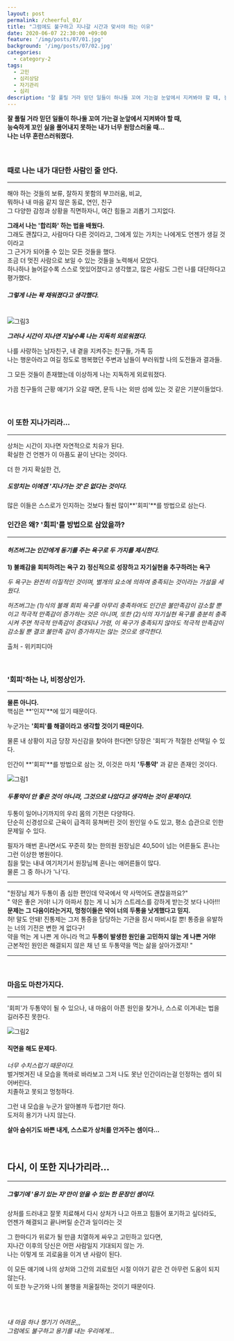 ```yaml
---
layout: post
permalink: /cheerful_01/
title: "그럼에도 불구하고 지나갈 시간과 맞서야 하는 이유"
date: 2020-06-07 22:30:00 +09:00
feature: '/img/posts/07/01.jpg'
background: '/img/posts/07/02.jpg'
categories:
  - category-2
tags:
  - 고민
  - 심리상담
  - 자기관리
  - 심리
description: "잘 풀릴 거라 믿던 일들이 하나둘 꼬여 가는걸 눈앞에서 지켜봐야 할 때, 능숙하게 꼬인 실을 풀어내지 못하는 내가 너무 원망스러울 때... 나는 너무 혼란스러워졌다."
---
```


**잘 풀릴 거라 믿던 일들이 하나둘 꼬여 가는걸 눈앞에서 지켜봐야 할 때, <br>능숙하게 꼬인 실을 풀어내지 못하는 내가 너무 원망스러울 때...<br>나는 너무 혼란스러워졌다.**<br><br><br>

### 때로 나는 내가 대단한 사람인 줄 안다.

***

해야 하는 것들의 보류, 잘하지 못함의 부끄러움, 비교, <br>뭐하나 내 마음 같지 않은 동료, 연인, 친구<br>
그 다양한 감정과 상황을 직면하자니, 여간 힘들고 괴롭기 그지없다.<br>

**그래서 나는 '합리화' 하는 법을 배웠다.**<br>
그래도 괜찮다고, 사람마다 다른 것이라고, 그에게 있는 가치는 나에게도 언젠가 생길 것이라고<br>
그 근거가 되어줄 수 있는 모든 것들을 했다.<br>
조금 더 멋진 사람으로 보일 수 있는 것들을 노력해서 모았다.<br>
하나하나 늘어갈수록 스스로 멋있어졌다고 생각했고, 많은 사람도 그런 나를 대단하다고 평가했다.

##### 그렇게 나는 꽉 채워졌다고 생각했다.<br>

<br>![그림3](/img/posts/07/03.jpg)

***그러나 시간이 지나면 지날수록 나는 지독히 외로워졌다.***<br>

나를 사랑하는 남자친구, 내 곁을 지켜주는 친구들, 가족 등<br>나는 행운아라고 여길 정도로 행복했던 주변과 남들이 부러워할 나의 도전들과 결과들.<br>

그 모든 것들이 존재했는데 이상하게 나는 지독하게 외로워졌다.<br>

가끔 친구들의 근황 얘기가 오갈 때면, 문득 나는 외딴 섬에 있는 것 같은 기분이들었다.<br>

<br>



### 이 또한 지나가리라...

***

상처는 시간이 지나면 자연적으로 치유가 된다.<br>
확실한 건 언젠가 이 아픔도 끝이 난다는 것이다.

더 한 가지 확실한 건,<br>

##### 도망치는 이에겐 '지나가는 것'은 없다는 것이다.

많은 이들은 스스로가 인지하는 것보다 훨씬 많이**'회피'**를 방법으로 삼는다.<br>



### 인간은 왜? '회피'를 방법으로 삼았을까?

***

#### *허즈버그는 인간에게 동기를 주는 욕구로 두 가지를 제시한다.*

**1) 불쾌감을 회피하려는 욕구
2) 정신적으로 성장하고 자기실현을 추구하려는 욕구**

*두 욕구는 완전히 이질적인 것이며, 별개의 요소에 의하여 충족되는 것이라는 가설을 세웠다.*

*허즈버그는 (1)식의 불쾌 회피 욕구를 아무리 충족하여도 인간은 불만족감이 감소할 뿐이고 적극적 만족감이 증가하는 것은 아니며, 또한 (2)식의 자기실현 욕구를 충분히 충족 시켜 주면 적극적 만족감이 증대되나 가령, 이 욕구가 충족되지 않아도 적극적 만족감이 감소될 뿐 결코 불만족 감이 증가하지는 않는 것으로 생각한다.*

출처 - 위키피디아

<br>



### '회피'하는 나, 비정상인가.

***

**물론 아니다.**<br>핵심은 **'인지'**에 있기 때문이다.<br>

누군가는 **'회피'를 해결이라고 생각할 것이기 때문이다.**

물론 내 상황이 지금 당장 자신감을 찾아야 한다면! 당장은 '회피'가 적절한 선택일 수 있다.<br>

인간이 **'회피'**를 방법으로 삼는 것, 이것은 마치 **'두통약'** 과 같은 존재인 것이다.<br>



![그림1](/img/posts/07/01.jpg)

#### *두통약이 안 좋은 것이 아니라, 그것으로 나았다고 생각하는 것이 문제이다.*

두통이 일어나기까지의 우리 몸의 기전은 다양하다.<br>
단순히 신경성으로 근육이 급격히 뭉쳐버린 것이 원인일 수도 있고, 평소 습관으로 인한 문제일 수 있다.

필자가 매번 혼나면서도 꾸준히 찾는 한의원 원장님은 40,50이 넘는 어른들도 혼나는 그런 이상한 병원이다.<br>
침을 맞는 내내 여기저기서 원장님께 혼나는 애어른들이 많다.<br>
물론 그 중 하나가 '나'다.

---

"원장님 제가 두통이 좀 심한 편인데 약국에서 약 사먹어도 괜찮을까요?"<br>
" 약은 좋은 거야! 니가 아파서 참는 게 니 뇌가 스트레스를 강하게 받는것 보다 나아!!! <br>
**문제는 그 다음이라는거지, 멍청이들은 약이 너의 두통을 낫게했다고 믿지.** <br>허! 말도 안돼! 진통제는 그저 통증을 담당하는 기관을 잠시 마비시킬 뿐! 통증을 유발하는 너의 기전은 변한 게 없다구!<br>약을 먹는 게 나쁜 게 아니라 먹고 **두통이 발생한 원인을 고민하지 않는 게 나쁜 거야!** <br>근본적인 원인은 해결되지 않은 채 넌 또 두통약을 먹는 삶을 살아가겠지! "

---

<br>

### 마음도 마찬가지다.

***

'회피'가 두통약이 될 수 있으나, 내 마음이 아픈 원인을 찾거나, 스스로 이겨내는 법을 길러주진 못한다. <br>



![그림2](/img/posts/07/02.jpg)

#### 직면을 해도 문제다.

*너무 수치스럽기 때문이다.*<br>
벌거벗겨진 내 모습을 똑바로 바라보고 그저 나도 못난 인간이라는걸 인정하는 셈이 되어버린다.<br>
치졸하고 못되고 멍청하다.

그런 내 모습을 누군가 알아볼까 두렵기만 하다.<br>
도저히 용기가 나지 않는다.<br>

**살아 숨쉬기도 바쁜 내게, 스스로가 상처를 안겨주는 셈이다...**<br>

<br>

## 다시, 이 또한 지나가리라...

***

##### *그렇기에 '용기 있는 자'만이 얻을 수 있는 한 문장인 셈이다.*

상처를 드러내고 잘못 치료해서 다시 상처가 나고 아프고 힘들어 포기하고 싶더라도, <br>언젠가 해결되고 끝나버릴 순간과 일이라는 것

그 한마디가 위로가 될 만큼 치열하게 싸우고 고민하고 있다면, <br>지나간 이후의 당신은 어떤 사람일지 기대되지 않는 가.<br>
나는 이렇게 또 괴로움을 이겨 낸 사람이 된다.<br>

이 모든 얘기에 나의 상처와 그간의 괴로웠던 시절 이야기 같은 건 아무런 도움이 되지 않는다.<br>
이 또한 누군가와 나의 불행을 저울질하는 것이기 때문이다.

<br>

<br>

*내 마음 하나 챙기기 어려운,,,<br>
그럼에도 불구하고 용기를 내는 우리에게...*